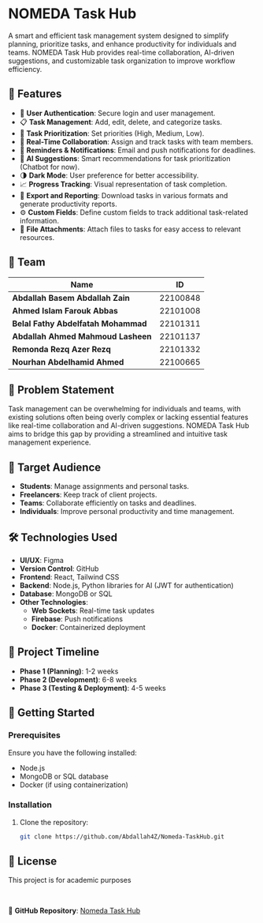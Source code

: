 # NOMEDA Task Hub

A smart and efficient task management system designed to simplify planning, prioritize tasks, and enhance productivity for individuals and teams. NOMEDA Task Hub provides real-time collaboration, AI-driven suggestions, and customizable task organization to improve workflow efficiency.

## 🚀 Features

- 🔐 **User Authentication**: Secure login and user management.
- 📋 **Task Management**: Add, edit, delete, and categorize tasks.
- 🎯 **Task Prioritization**: Set priorities (High, Medium, Low).
- 👥 **Real-Time Collaboration**: Assign and track tasks with team members.
- 🔔 **Reminders & Notifications**: Email and push notifications for deadlines.
- 🤖 **AI Suggestions**: Smart recommendations for task prioritization (Chatbot for now).
- 🌗 **Dark Mode**: User preference for better accessibility.
- 📈 **Progress Tracking**: Visual representation of task completion.
- 📑 **Export and Reporting**: Download tasks in various formats and generate productivity reports.
- ⚙️ **Custom Fields**: Define custom fields to track additional task-related information.
- 📎 **File Attachments**: Attach files to tasks for easy access to relevant resources.

## 👥 Team

| Name                               | ID        | 
|------------------------------------|-----------|
| **Abdallah Basem Abdallah Zain**  | 22100848  | 
| **Ahmed Islam Farouk Abbas**      | 22101008  | 
| **Belal Fathy Abdelfatah Mohammad** | 22101311 |
| **Abdallah Ahmed Mahmoud Lasheen** | 22101137 |
| **Remonda Rezq Azer Rezq**        | 22101332  |
| **Nourhan Abdelhamid Ahmed**      | 22100665  |

## 🎯 Problem Statement

Task management can be overwhelming for individuals and teams, with existing solutions often being overly complex or lacking essential features like real-time collaboration and AI-driven suggestions. NOMEDA Task Hub aims to bridge this gap by providing a streamlined and intuitive task management experience.

## 🎯 Target Audience

- **Students**: Manage assignments and personal tasks.
- **Freelancers**: Keep track of client projects.
- **Teams**: Collaborate efficiently on tasks and deadlines.
- **Individuals**: Improve personal productivity and time management.

## 🛠️ Technologies Used

- **UI/UX**: Figma
- **Version Control**: GitHub
- **Frontend**: React, Tailwind CSS
- **Backend**: Node.js, Python libraries for AI (JWT for authentication)
- **Database**: MongoDB or SQL
- **Other Technologies**:
  - **Web Sockets**: Real-time task updates
  - **Firebase**: Push notifications
  - **Docker**: Containerized deployment

## 📅 Project Timeline

- **Phase 1 (Planning)**: 1-2 weeks
- **Phase 2 (Development)**: 6-8 weeks
- **Phase 3 (Testing & Deployment)**: 4-5 weeks

## 📌 Getting Started

### Prerequisites
Ensure you have the following installed:
- Node.js
- MongoDB or SQL database
- Docker (if using containerization)

### Installation
1. Clone the repository:
   ```bash
   git clone https://github.com/Abdallah4Z/Nomeda-TaskHub.git
   ```

## 📜 License
This project is for academic purposes

<br>

🔗 **GitHub Repository**: [Nomeda Task Hub](https://github.com/Abdallah4Z/Nomeda-TaskHub)

